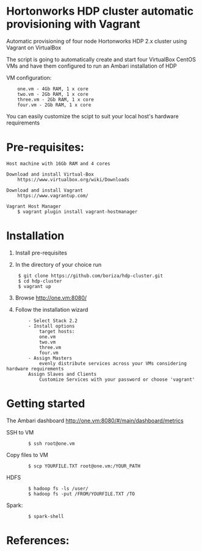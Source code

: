 # Hortonworks HDP cluster automatic provisioning with Vagrant
Automatic provisioning of four node Hortonworks HDP 2.x cluster using Vagrant on VirtualBox

The script is going to automatically create and start four VirtualBox CentOS VMs and have them configured to run an Ambari installation of HDP

VM configuration:
		
		one.vm - 4Gb RAM, 1 x core
		two.vm - 2Gb RAM, 1 x core
		three.vm - 2Gb RAM, 1 x core
		four.vm - 2Gb RAM, 1 x core
You can easily customize the scipt to suit your local host's hardware requirements


# Pre-requisites:

	Host machine with 16Gb RAM and 4 cores

	Download and install Virtual-Box 
		https://www.virtualbox.org/wiki/Downloads

	Download and install Vagrant
		https://www.vagrantup.com/

	Vagrant Host Manager
		$ vagrant plugin install vagrant-hostmanager


# Installation

1) Install pre-requisites

2) In the directory of your choice run 

		$ git clone https://github.com/boriza/hdp-cluster.git
		$ cd hdp-cluster
		$ vagrant up

3) Browse http://one.vm:8080/

4) Follow the installation wizard
```
		- Select Stack 2.2
		- Install options 
			target hosts:
			one.vm
			two.vm
			three.vm
			four.vm
		- Assign Masters 
     		evenly distribute services across your VMs considering hardware requirements
     	Assign Slaves and Clients
			Customize Services with your password or choose 'vagrant' 
```

# Getting started
The Ambari dashboard
	http://one.vm:8080/#/main/dashboard/metrics

SSH to VM
```
		$ ssh root@one.vm
```

Copy files to VM
```
		$ scp YOURFILE.TXT root@one.vm:/YOUR_PATH
```
HDFS
```
		$ hadoop fs -ls /user/
		$ hadoop fs -put /FROM/YOURFILE.TXT /TO
```
Spark:
```
		$ spark-shell
```

# References:
